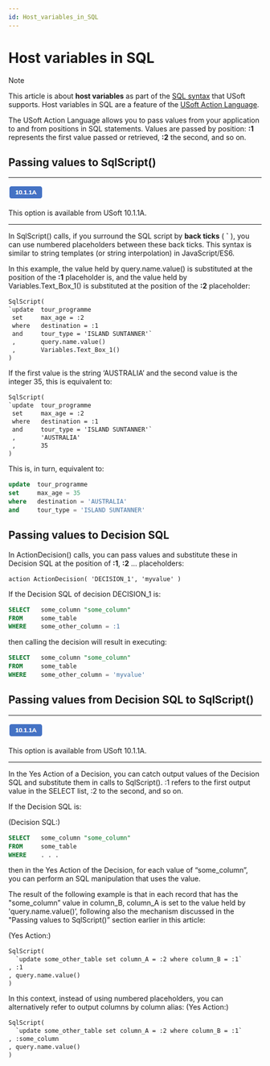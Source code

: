 ```yaml
---
id: Host_variables_in_SQL
---
```


# Host variables in SQL



> [!NOTE]
> This article is about **host variables** as part of the [SQL syntax](/docs/Modeller%20and%20Rules%20Engine/SQL%20syntax) that USoft supports.
> Host variables in SQL are a feature of the [USoft Action Language](/docs/Task%20flow/Action%20Language%20reference/USoft%20Action%20Language.md).

The USoft Action Language allows you to pass values from your application to and from positions in SQL statements. Values are passed by position: **:1** represents the first value passed or retrieved, **:2** the second, and so on.

## Passing values to SqlScript()

----

![](./assets/1dda4eec-2c71-4513-9a53-669f6fa3644f.png)



This option is available from USoft 10.1.1A.

----

In SqlScript() calls, if you surround the SQL script by **back ticks** ( **`** ), you can use numbered placeholders between these back ticks. This syntax is similar to string templates (or string interpolation) in JavaScript/ES6.

In this example, the value held by query.name.value() is substituted at the position of the **:1** placeholder is, and the value held by Variables.Text_Box_1() is substituted at the position of the **:2** placeholder:

```
SqlScript(
`update  tour_programme 
 set     max_age = :2 
 where   destination = :1 
 and     tour_type = 'ISLAND SUNTANNER'`
 ,       query.name.value()
 ,       Variables.Text_Box_1()
)
```

If the first value is the string ‘AUSTRALIA’ and the second value is the integer 35, this is equivalent to:

```
SqlScript(
`update  tour_programme 
 set     max_age = :2 
 where   destination = :1 
 and     tour_type = 'ISLAND SUNTANNER'`
 ,       'AUSTRALIA'
 ,       35
)
```

This is, in turn, equivalent to:

```sql
update  tour_programme 
set     max_age = 35 
where   destination = 'AUSTRALIA' 
and     tour_type = 'ISLAND SUNTANNER'
```

## Passing values to Decision SQL

In ActionDecision() calls, you can pass values and substitute these in Decision SQL at the position of **:1**, **:2** … placeholders:

```
action ActionDecision( 'DECISION_1', 'myvalue' )
```

If the Decision SQL of decision DECISION_1 is:

```sql
SELECT   some_column "some_column"
FROM     some_table
WHERE    some_other_column = :1
```

then calling the decision will result in executing:

```sql
SELECT   some_column "some_column"
FROM     some_table
WHERE    some_other_column = 'myvalue'
```

## Passing values from Decision SQL to SqlScript()

----

![](./assets/1dda4eec-2c71-4513-9a53-669f6fa3644f.png)



This option is available from USoft 10.1.1A.

----

In the Yes Action of a Decision, you can catch output values of the Decision SQL and substitute them in calls to SqlScript(). :1 refers to the first output value in the SELECT list, :2 to the second, and so on.

If the Decision SQL is:

(Decision SQL:)

```sql
SELECT   some_column "some_column"
FROM     some_table
WHERE    . . .
```

then in the Yes Action of the Decision, for each value of “some_column”, you can perform an SQL manipulation that uses the value.

The result of the following example is that in each record that has the "some_column” value in column_B, column_A is set to the value held by 'query.name.value()’, following also the mechanism discussed in the "Passing values to SqlScript()” section earlier in this article:

(Yes Action:)

```
SqlScript(
  `update some_other_table set column_A = :2 where column_B = :1`
, :1
, query.name.value()
)
```

In this context, instead of using numbered placeholders, you can alternatively refer to output columns by column alias:
(Yes Action:)

```
SqlScript(
  `update some_other_table set column_A = :2 where column_B = :1`
, :some_column
, query.name.value()
)
```